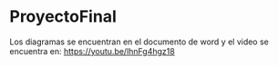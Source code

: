 # ProyectoFinal
Los diagramas se encuentran en el documento de word y el video se encuentra en:
https://youtu.be/lhnFg4hgz18
